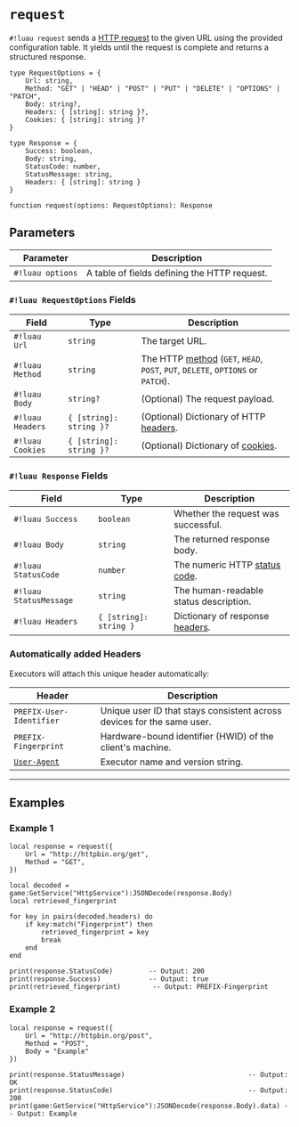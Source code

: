 # `request`

`#!luau request` sends a [HTTP request](https://en.wikipedia.org/wiki/HTTP) to the given URL using the provided configuration table. It yields until the request is complete and returns a structured response.

<!-- https://developer.mozilla.org/en-US/docs/Web/HTTP/Reference/Methods -->

```luau
type RequestOptions = {
    Url: string,
    Method: "GET" | "HEAD" | "POST" | "PUT" | "DELETE" | "OPTIONS" | "PATCH",
    Body: string?,
    Headers: { [string]: string }?,
    Cookies: { [string]: string }?
}

type Response = {
    Success: boolean,
    Body: string,
    StatusCode: number,
    StatusMessage: string,
    Headers: { [string]: string }
}

function request(options: RequestOptions): Response
```

## Parameters

| Parameter        | Description                                  |
| ---------------- | -------------------------------------------- |
| `#!luau options` | A table of fields defining the HTTP request. |

### `#!luau RequestOptions` Fields

| Field            | Type                    | Description                                                                                                                                            |
| ---------------- | ----------------------- | ------------------------------------------------------------------------------------------------------------------------------------------------------ |
| `#!luau Url`     | `string`                | The target URL.                                                                                                                                        |
| `#!luau Method`  | `string`                | The HTTP [method](https://developer.mozilla.org/en-US/docs/Web/HTTP/Reference/Methods) (`GET`, `HEAD`, `POST`, `PUT`, `DELETE`, `OPTIONS` or `PATCH`). |
| `#!luau Body`    | `string?`               | (Optional) The request payload.                                                                                                                        |
| `#!luau Headers` | `{ [string]: string }?` | (Optional) Dictionary of HTTP [headers](https://developer.mozilla.org/en-US/docs/Web/HTTP/Reference/Headers).                                          |
| `#!luau Cookies` | `{ [string]: string }?` | (Optional) Dictionary of [cookies](https://developer.mozilla.org/en-US/docs/Web/HTTP/Reference/Headers/Cookie).                                        |

### `#!luau Response` Fields

| Field                  | Type                   | Description                                                                                            |
| ---------------------- | ---------------------- | ------------------------------------------------------------------------------------------------------ |
| `#!luau Success`       | `boolean`              | Whether the request was successful.                                                                    |
| `#!luau Body`          | `string`               | The returned response body.                                                                            |
| `#!luau StatusCode`    | `number`               | The numeric HTTP [status code](https://developer.mozilla.org/en-US/docs/Web/HTTP/Reference/Status).    |
| `#!luau StatusMessage` | `string`               | The human-readable status description.                                                                 |
| `#!luau Headers`       | `{ [string]: string }` | Dictionary of response [headers](https://developer.mozilla.org/en-US/docs/Web/HTTP/Reference/Headers). |

### Automatically added Headers

Executors will attach this unique header automatically:

<!-- recommendation: standardise headers to be X-User-Identifier and X-Fingerprint -->
<!-- the 'X' prefix is standard for custom HTTP headers, as defined in RFC822 (https://datatracker.ietf.org/doc/html/rfc822) -->

| Header                                                          | Description                                                            |
| --------------------------------------------------------------- | ---------------------------------------------------------------------- |
| `PREFIX-User-Identifier`                                        | Unique user ID that stays consistent across devices for the same user. |
| `PREFIX-Fingerprint`                                            | Hardware-bound identifier (HWID) of the client's machine.              |
| [`User-Agent`](https://en.wikipedia.org/wiki/User-Agent_header) | Executor name and version string.                                      |

---

## Examples

### Example 1

```luau title="Basic GET request with fingerprint lookup" linenums="1"
local response = request({
    Url = "http://httpbin.org/get",
    Method = "GET",
})

local decoded = game:GetService("HttpService"):JSONDecode(response.Body)
local retrieved_fingerprint

for key in pairs(decoded.headers) do
    if key:match("Fingerprint") then
        retrieved_fingerprint = key
        break
    end
end

print(response.StatusCode)         -- Output: 200
print(response.Success)            -- Output: true
print(retrieved_fingerprint)        -- Output: PREFIX-Fingerprint
```

### Example 2

```luau title="Basic POST request with payload" linenums="1"
local response = request({
    Url = "http://httpbin.org/post",
    Method = "POST",
    Body = "Example"
})

print(response.StatusMessage)                               -- Output: OK
print(response.StatusCode)                                  -- Output: 200
print(game:GetService("HttpService"):JSONDecode(response.Body).data) -- Output: Example
```
